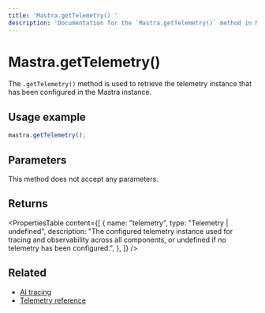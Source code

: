 ```yaml
---
title: 'Mastra.getTelemetry() '
description: 'Documentation for the `Mastra.getTelemetry()` method in Mastra, which retrieves the configured telemetry instance.'
---
```


# Mastra.getTelemetry()

The `.getTelemetry()` method is used to retrieve the telemetry instance that has been configured in the Mastra instance.

## Usage example

```typescript copy
mastra.getTelemetry();
```

## Parameters

This method does not accept any parameters.

## Returns

<PropertiesTable
content={[
{
name: "telemetry",
type: "Telemetry | undefined",
description: "The configured telemetry instance used for tracing and observability across all components, or undefined if no telemetry has been configured.",
},
]}
/>

## Related

- [AI tracing](/docs/observability/ai-tracing/overview)
- [Telemetry reference](/docs/reference/observability/otel-tracing/otel-config)
